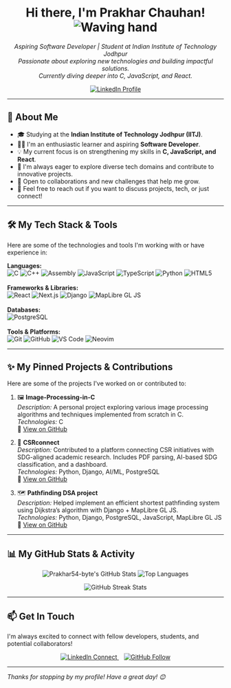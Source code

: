 <p align="center">
  <!-- Optional: Add a header image or GIF here. You can create one or find free ones. -->
  <!-- Example: <img src="https://your-image-url.com/banner.gif" alt="Prakhar54-byte - GitHub Profile Banner" width="800"/> -->
</p>

<h1 align="center">
  Hi there, I'm Prakhar Chauhan! <img src="https://media.giphy.com/media/hvRJCLFzcasrR4ia7z/giphy.gif" width="35px" alt="Waving hand">
</h1>

<p align="center">
  <em>Aspiring Software Developer | Student at Indian Institute of Technology Jodhpur <br>
  Passionate about exploring new technologies and building impactful solutions.<br>
  Currently diving deeper into C, JavaScript, and React.</em>
</p>

<p align="center">
  <a href="https://www.linkedin.com/in/prakhar-chauhan-9a32b52b4/" target="_blank" rel="noopener noreferrer">
    <img src="https://img.shields.io/badge/LinkedIn-Prakhar%20Chauhan-0077B5?style=for-the-badge&logo=linkedin&logoColor=white" alt="LinkedIn Profile"/>
  </a>
</p>

---

## 🚀 About Me

* 🎓 Studying at the **Indian Institute of Technology Jodhpur (IITJ)**.
* 👨‍💻 I'm an enthusiastic learner and aspiring **Software Developer**.
* 💡 My current focus is on strengthening my skills in **C, JavaScript, and React**.
* 🌱 I'm always eager to explore diverse tech domains and contribute to innovative projects.
* 🤝 Open to collaborations and new challenges that help me grow.
* 💬 Feel free to reach out if you want to discuss projects, tech, or just connect!

---

## 🛠️ My Tech Stack & Tools

Here are some of the technologies and tools I'm working with or have experience in:

<p align="left">
  <strong>Languages:</strong><br>
  <img src="https://img.shields.io/badge/C-A8B9CC?style=for-the-badge&logo=c&logoColor=black" alt="C"/>
  <img src="https://img.shields.io/badge/C++-00599C?style=for-the-badge&logo=cplusplus&logoColor=white" alt="C++"/>
  <img src="https://img.shields.io/badge/Assembly-6E4C13?style=for-the-badge&logoColor=white" alt="Assembly"/>
  <img src="https://img.shields.io/badge/JavaScript-F7DF1E?style=for-the-badge&logo=javascript&logoColor=black" alt="JavaScript"/>
  <img src="https://img.shields.io/badge/TypeScript-3178C6?style=for-the-badge&logo=typescript&logoColor=white" alt="TypeScript"/>
  <img src="https://img.shields.io/badge/Python-3776AB?style=for-the-badge&logo=python&logoColor=white" alt="Python"/>
  <img src="https://img.shields.io/badge/HTML5-E34F26?style=for-the-badge&logo=html5&logoColor=white" alt="HTML5"/>
  <br><br>
  <strong>Frameworks & Libraries:</strong><br>
  <img src="https://img.shields.io/badge/React-61DAFB?style=for-the-badge&logo=react&logoColor=black" alt="React"/>
  <img src="https://img.shields.io/badge/Next.js-000000?style=for-the-badge&logo=next.js&logoColor=white" alt="Next.js"/>
  <img src="https://img.shields.io/badge/Django-092E20?style=for-the-badge&logo=django&logoColor=white" alt="Django"/>
  <img src="https://img.shields.io/badge/MapLibre%20GL%20JS-36A3EB?style=for-the-badge&logo=mapbox&logoColor=white" alt="MapLibre GL JS"/>
  <br><br>
  <strong>Databases:</strong><br>
  <img src="https://img.shields.io/badge/PostgreSQL-4169E1?style=for-the-badge&logo=postgresql&logoColor=white" alt="PostgreSQL"/>
  <br><br>
  <strong>Tools & Platforms:</strong><br>
  <img src="https://img.shields.io/badge/Git-F05032?style=for-the-badge&logo=git&logoColor=white" alt="Git"/>
  <img src="https://img.shields.io/badge/GitHub-181717?style=for-the-badge&logo=github&logoColor=white" alt="GitHub"/>
  <img src="https://img.shields.io/badge/VS%20Code-007ACC?style=for-the-badge&logo=visualstudiocode&logoColor=white" alt="VS Code"/>
  <img src="https://img.shields.io/badge/Neovim-57A143?style=for-the-badge&logo=neovim&logoColor=white" alt="Neovim"/>
</p>

---

## ✨ My Pinned Projects & Contributions

Here are some of the projects I've worked on or contributed to:

1. 🖼️ **Image-Processing-in-C**  
   *Description:* A personal project exploring various image processing algorithms and techniques implemented from scratch in C.  
   *Technologies:* C  
   🔗 [View on GitHub](https://github.com/Prakhar54-byte/Image-Processing-in-C)

2. 🤝 **CSRconnect**  
   *Description:* Contributed to a platform connecting CSR initiatives with SDG-aligned academic research. Includes PDF parsing, AI-based SDG classification, and a dashboard.  
   *Technologies:* Python, Django, AI/ML, PostgreSQL  
   🔗 [View on GitHub](https://github.com/prasangeet/CSRconnect)

3. 🗺️ **Pathfinding DSA project**  
   *Description:* Helped implement an efficient shortest pathfinding system using Dijkstra’s algorithm with Django + MapLibre GL JS.  
   *Technologies:* Python, Django, PostgreSQL, JavaScript, MapLibre GL JS  
   🔗 [View on GitHub](https://github.com/prasangeet/Pathfinding-DSA-project)

---
## 📊 My GitHub Stats & Activity

<p align="center">
  <img src="https://github-readme-stats.vercel.app/api?username=Prakhar54-byte&show_icons=true&theme=tokyonight&count_private=true&hide_border=true&rank_icon=github" alt="Prakhar54-byte's GitHub Stats" height="170"/>
  <img src="https://github-readme-stats.vercel.app/api/top-langs/?username=Prakhar54-byte&layout=compact&theme=tokyonight&hide_border=true" alt="Top Languages" height="170"/>
</p>

<p align="center">
  <img src="https://streak-stats.demolab.com/?user=Prakhar54-byte&theme=tokyonight&hide_border=true" alt="GitHub Streak Stats" height="170"/>
</p>



---

## 📫 Get In Touch

I'm always excited to connect with fellow developers, students, and potential collaborators!

<p align="center">
  <a href="https://www.linkedin.com/in/prakhar-chauhan-9a32b52b4/" target="_blank" rel="noopener noreferrer">
    <img src="https://img.shields.io/badge/LinkedIn-Connect-0077B5?style=social&logo=linkedin" alt="LinkedIn Connect"/>
  </a>
  &nbsp;&nbsp;
  <a href="https://github.com/Prakhar54-byte" target="_blank" rel="noopener noreferrer">
    <img src="https://img.shields.io/badge/GitHub-Follow-181717?style=social&logo=github" alt="GitHub Follow"/>
  </a>
</p>



---
<div align="center>
![snake gif](https://github.com/Prakhar54-byte/Prakhar54-byte/blob/output/github-contribution-grid-snake-dark.svg)
<div>
<p align="center">
  <em>Thanks for stopping by my profile! Have a great day! 😊</em>
</p>

